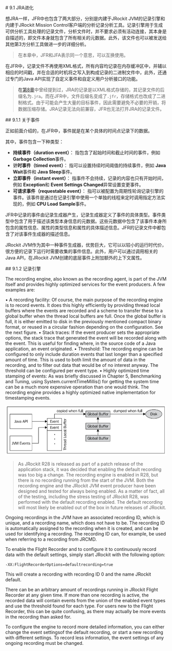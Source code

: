 <a name="9.1" />
# 9.1 JRA进化

想JRA一样，JFR中也包含了两大部分，分别是内建于JRockit JVM的记录引擎和内建于JRockit Mission Control客户端的分析记录分析工具。记录引擎用于生成可供分析工具处理的记录文件，分析文件时，并不要求必须有活动连接，其本身是自描述的，即文件本身就包含了所有相关的元数据。此外，该文件也可以被发送给其他第3方分析工具做进一步的详细分析。

>在本章中，JFR和JFA表示同一个意思，可以互换使用。

在JFR中，记录文件不再使用XML格式，所有内容均记录在内存缓冲区中，并辅以相应的时间戳，并在合适的时机将之写入到构成记录的二进制文件中，此外，还通过专门的Java API实现了自定义事件和自定义用户分析接口的功能。

>在[第8章][1]中曾经提到过，JRA的记录是以XML格式存储的，其记录文件的后缀名为`.jra`。而在JFR中，文件后缀名变成了`.jfr`，存储格式也改成了二进制格式。由于可能会产生大量的目标事件，因此需要避免不必要的开销，将数据压缩存储。JRA记录无法向前兼容，JFR也无法打开JRA的记录文件。

<a name="9.1.1" />
## 9.1.1 关于事件

正如前面介绍的，在JFR中，事件就是在某个具体的时间点记录下的数据。

其中，事件包含一下种类型：

* **持续事件（duration event）**： 指包含了起始时间和截止时间的事件，例如 **Garbage Collection**事件。
* **计时事件（timed event）**： 指可以设置持续时间阈值的持续事件，例如 **Java Wait**事件和 **Java Sleep**事件。
* **立即事件（instant event）**： 指事件不会持续，记录的内容也只有开始时间，例如 **Exception**和 **Event Settings Changed**异常设置变更事件。
* **可请求事件（requestable event）**： 指可以被配置为周期性轮询记录引擎的事件。该事件是通过在记录引擎中使用一个单独的线程来定时调用指定方法实现的，例如 **CPU Load Sample**事件。

JFR中记录的事件由记录生成器产生，记录生成器定义了事件的具体类型。事件类型中包含了用于描述该类型本身信息的元数据。这些元数据中包含了该事件本身所包含的属性信息、属性的类型信息和属性的具体描述信息。JFR的记录文件中都包含了对该事件生成器的描述信息。

JRockit JVM作为其中一种事件生成器，优势巨大，它可以以较小的运行时代价，很方便的记录下运行时需要收集的事件信息。此外，用户可以通过调用相关的Java API，在JRockit JVM创建的底层事件上附加额外的上下文属性。

<a name="9.1.2" />
## 9.1.2 记录引擎

The recording engine, also known as the recording agent, is part of the JVM itself 
and provides highly optimized services for the event producers. A few examples are:

•	 A recording facility: Of course, the main purpose of the recording engine 
is to record events. It does this highly efficiently by providing thread local 
buffers where the events are recorded and a scheme to transfer these to a 
global buffer when the thread local buffers are full. Once the global buffer is 
full, it is either emitted to disk in the previously mentioned compact binary 
format, or reused in a circular fashion depending on the configuration. See 
the next figure.
•	 Stack traces: If the event producer sets the appropriate options, the stack 
trace that generated the event will be recorded along with the event. 
This is useful for finding where, in the source code of a Java application, 
an event originated.
•	 Threshold: The recording engine can be configured to only include duration 
events that last longer than a specified amount of time. This is used to both 
limit the amount of data in the recording, and to filter out data that would be 
of no interest anyway. The threshold can be configured per event type.
•	 Highly optimized time stamping of events: As was briefly discussed in 
Chapter 5, Benchmarking and Tuning, using System.currentTimeMillis()
for getting the system time can be a much more expensive operation than 
one would think. The recording engine provides a highly optimized native 
implementation for timestamping events.

![Figure 9-1][2]

>As JRockit R28 is released as part of a patch release of the application 
stack, it was decided that enabling the default recording was too 
big a change. The recording engine is enabled in R28, but there is 
no recording running from the start of the JVM. Both the recording 
engine and the JRockit JVM event producer have been designed and 
tested for always being enabled. As a matter of fact, all of the testing, 
including the stress testing of JRockit R28, was performed with the 
default recording enabled. The default recording will most likely be 
enabled out of the box in future releases of JRockit.

Ongoing recordings in the JVM have an associated recording ID, which is unique, 
and a recording name, which does not have to be. The recording ID is automatically 
assigned to the recording when it is created, and can be used for identifying a 
recording. The recording ID can, for example, be used when referring to a 
recording from JRCMD.

To enable the Flight Recorder and to configure it to continuously record data with 
the default settings, simply start JRockit with the following option:

    -XX:FlightRecorderOptions=defaultrecording=true

This will create a recording with recording ID 0 and the name JRockit default.

There can be an arbitrary amount of recordings running in JRockit Flight Recorder 
at any given time. If more than one recording is active, the recorded data will contain 
events from the union of the enabled event types and use the threshold found for 
each type. For users new to the Flight Recorder, this can be quite confusing, as there 
may actually be more events in the recording than asked for.

To configure the engine to record more detailed information, you can either change 
the event settingsof the default recording, or start a new recording with different 
settings. To record less information, the event settings of any ongoing recording 
must be changed.








[1]:    ../chap8/8.md#8
[2]:    ../images/9-1.jpg